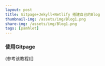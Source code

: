 ```yaml
---
layout: post
title: Gitpage+Jekyll+Netlify 搭建自己的Blog
thumbnail-img: /assets/img/Blog1.png
share-img: /assets/img/Blog1.png
tags: [pamhlet]
---
```


### 使用Gitpage

(参考该教程)[]